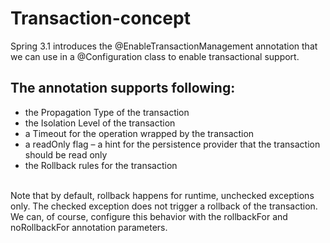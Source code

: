 # Transaction-concept
Spring 3.1 introduces the @EnableTransactionManagement annotation that we can use in a @Configuration class to enable transactional support.

## The annotation supports following:

* the Propagation Type of the transaction
* the Isolation Level of the transaction
* a Timeout for the operation wrapped by the transaction
* a readOnly flag – a hint for the persistence provider that the transaction should be read only
* the Rollback rules for the transaction<br>
<br>
Note that by default, rollback happens for runtime, unchecked exceptions only. The checked exception does not trigger a rollback of the transaction. We can, of course, configure this behavior with the rollbackFor and noRollbackFor annotation parameters.
